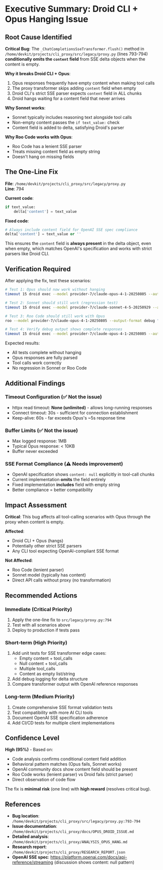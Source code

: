 # Executive Summary: Droid CLI + Opus Hanging Issue

## Root Cause Identified

**Critical Bug**: The `_ChatCompletionsSseTransformer.flush()` method in `/home/devkit/projects/cli_proxy/src/legacy/proxy.py` (lines 793-794) **conditionally omits the `content` field** from SSE delta objects when the content is empty.

**Why it breaks Droid CLI + Opus**:
1. Opus responses frequently have empty content when making tool calls
2. The proxy transformer skips adding `content` field when empty
3. Droid CLI's strict SSE parser expects `content` field in ALL chunks
4. Droid hangs waiting for a content field that never arrives

**Why Sonnet works**:
- Sonnet typically includes reasoning text alongside tool calls
- Non-empty content passes the `if text_value:` check
- Content field is added to delta, satisfying Droid's parser

**Why Roo Code works with Opus**:
- Roo Code has a lenient SSE parser
- Treats missing content field as empty string
- Doesn't hang on missing fields

## The One-Line Fix

**File**: `/home/devkit/projects/cli_proxy/src/legacy/proxy.py`  
**Line**: 794

**Current code**:
```python
if text_value:
    delta['content'] = text_value
```

**Fixed code**:
```python
# Always include content field for OpenAI SSE spec compliance
delta['content'] = text_value or ''
```

This ensures the `content` field is **always present** in the delta object, even when empty, which matches OpenAI's specification and works with strict parsers like Droid CLI.

## Verification Required

After applying the fix, test these scenarios:

```bash
# Test 1: Opus should now work without hanging
timeout 15 droid exec --model provider-7/claude-opus-4-1-20250805 --auto low "List files in current directory"

# Test 2: Sonnet should still work (regression test)
timeout 15 droid exec --model provider-7/claude-sonnet-4-5-20250929 --auto low "List files in current directory"

# Test 3: Roo Code should still work with Opus
roo --model provider-7/claude-opus-4-1-20250805 --output-format debug "test"

# Test 4: Verify debug output shows complete responses
timeout 15 droid exec --model provider-7/claude-opus-4-1-20250805 --auto low "test" --output-format debug
```

Expected results:
- All tests complete without hanging
- Opus responses are fully parsed
- Tool calls work correctly
- No regression in Sonnet or Roo Code

## Additional Findings

### Timeout Configuration (✅ Not the issue)
- httpx read timeout: **None (unlimited)** - allows long-running responses
- Connect timeout: 30s - sufficient for connection establishment
- Keep-alive: 60s - far exceeds Opus's ~5s response time

### Buffer Limits (✅ Not the issue)
- Max logged response: 1MB
- Typical Opus response: < 10KB
- Buffer never exceeded

### SSE Format Compliance (⚠️ Needs improvement)
- OpenAI specification shows `content: null` explicitly in tool-call chunks
- Current implementation **omits** the field entirely
- Fixed implementation **includes** field with empty string
- Better compliance = better compatibility

## Impact Assessment

**Critical**: This bug affects all tool-calling scenarios with Opus through the proxy when content is empty.

**Affected**:
- Droid CLI + Opus (hangs)
- Potentially other strict SSE parsers
- Any CLI tool expecting OpenAI-compliant SSE format

**Not Affected**:
- Roo Code (lenient parser)
- Sonnet model (typically has content)
- Direct API calls without proxy (no transformation)

## Recommended Actions

### Immediate (Critical Priority)
1. Apply the one-line fix to `src/legacy/proxy.py:794`
2. Test with all scenarios above
3. Deploy to production if tests pass

### Short-term (High Priority)
1. Add unit tests for SSE transformer edge cases:
   - Empty content + tool_calls
   - Null content + tool_calls
   - Multiple tool_calls
   - Content as empty list/string
2. Add debug logging for delta structure
3. Compare transformer output with OpenAI reference responses

### Long-term (Medium Priority)
1. Create comprehensive SSE format validation tests
2. Test compatibility with more AI CLI tools
3. Document OpenAI SSE specification adherence
4. Add CI/CD tests for multiple client implementations

## Confidence Level

**High (95%)** - Based on:
- Code analysis confirms conditional content field addition
- Behavioral pattern matches (Opus fails, Sonnet works)
- OpenAI community docs show content field should be present
- Roo Code works (lenient parser) vs Droid fails (strict parser)
- Direct observation of code flow

The fix is **minimal risk** (one line) with **high reward** (resolves critical bug).

## References

- **Bug location**: `/home/devkit/projects/cli_proxy/src/legacy/proxy.py:793-794`
- **Issue documentation**: `/home/devkit/projects/cli_proxy/docs/OPUS_DROID_ISSUE.md`
- **Detailed analysis**: `/home/devkit/projects/cli_proxy/ANALYSIS_OPUS_HANG.md`
- **Research report**: `/home/devkit/projects/cli_proxy/RESEARCH_REPORT.json`
- **OpenAI SSE spec**: https://platform.openai.com/docs/api-reference/streaming (discussion shows content: null pattern)
